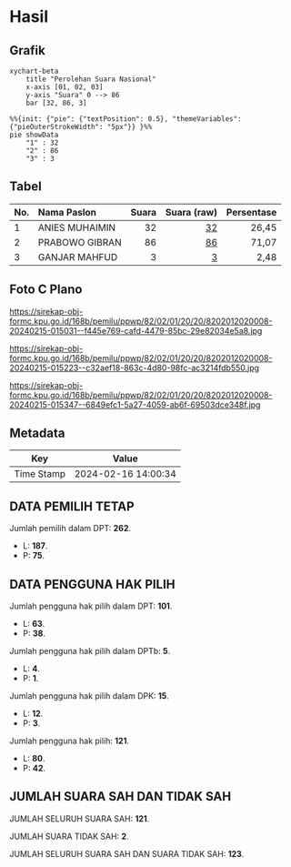 # Hasil

## Grafik

```mermaid
xychart-beta
    title "Perolehan Suara Nasional"
    x-axis [01, 02, 03]
    y-axis "Suara" 0 --> 86
    bar [32, 86, 3]
```

```mermaid
%%{init: {"pie": {"textPosition": 0.5}, "themeVariables": {"pieOuterStrokeWidth": "5px"}} }%%
pie showData
    "1" : 32
    "2" : 86
    "3" : 3
```

## Tabel

| No. | Nama Paslon    | Suara | Suara (raw) | Persentase |
|:--- |:-------------- | -----:| -----------:| ----------:|
| 1   | ANIES MUHAIMIN | 32    | [32][p-1]   | 26,45      |
| 2   | PRABOWO GIBRAN | 86    | [86][p-2]   | 71,07      |
| 3   | GANJAR MAHFUD  | 3     | [3][p-3]    | 2,48       |


[p-1]: https://github.com/gigit-pemilu/pemilu-2024/blob/main/pilpres/hitung-suara/sub/82-maluku-utara/sub/02-halmahera-tengah/sub/01-weda/sub/2020-fidy-jaya/sub/008-tps/sub/paslon-1.txt
[p-2]: https://github.com/gigit-pemilu/pemilu-2024/blob/main/pilpres/hitung-suara/sub/82-maluku-utara/sub/02-halmahera-tengah/sub/01-weda/sub/2020-fidy-jaya/sub/008-tps/sub/paslon-2.txt
[p-3]: https://github.com/gigit-pemilu/pemilu-2024/blob/main/pilpres/hitung-suara/sub/82-maluku-utara/sub/02-halmahera-tengah/sub/01-weda/sub/2020-fidy-jaya/sub/008-tps/sub/paslon-3.txt

## Foto C Plano

https://sirekap-obj-formc.kpu.go.id/168b/pemilu/ppwp/82/02/01/20/20/8202012020008-20240215-015031--f445e769-cafd-4479-85bc-29e82034e5a8.jpg

https://sirekap-obj-formc.kpu.go.id/168b/pemilu/ppwp/82/02/01/20/20/8202012020008-20240215-015223--c32aef18-863c-4d80-98fc-ac3214fdb550.jpg

https://sirekap-obj-formc.kpu.go.id/168b/pemilu/ppwp/82/02/01/20/20/8202012020008-20240215-015347--6849efc1-5a27-4059-ab6f-69503dce348f.jpg


## Metadata

| Key        | Value               |
| ---------- | ------------------- |
| Time Stamp | 2024-02-16 14:00:34 |


## DATA PEMILIH TETAP

Jumlah pemilih dalam DPT: **262**.
 * L: **187**.
 * P: **75**.

## DATA PENGGUNA HAK PILIH

Jumlah pengguna hak pilih dalam DPT: **101**.
 * L: **63**.
 * P: **38**.

Jumlah pengguna hak pilih dalam DPTb: **5**.
 * L: **4**.
 * P: **1**.

Jumlah pengguna hak pilih dalam DPK: **15**.
 * L: **12**.
 * P: **3**.

Jumlah pengguna hak pilih: **121**.
 * L: **80**.
 * P: **42**.

## JUMLAH SUARA SAH DAN TIDAK SAH

JUMLAH SELURUH SUARA SAH: **121**.

JUMLAH SUARA TIDAK SAH: **2**.

JUMLAH SELURUH SUARA SAH DAN SUARA TIDAK SAH: **123**.


